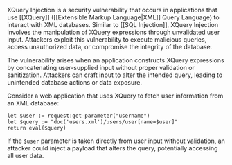 XQuery Injection is a security vulnerability that occurs in applications that use [[XQuery]] ([[Extensible Markup Language|XML]] Query Language) to interact with XML databases. Similar to [[SQL Injection]], XQuery Injection involves the manipulation of XQuery expressions through unvalidated user input. Attackers exploit this vulnerability to execute malicious queries, access unauthorized data, or compromise the integrity of the database.

The vulnerability arises when an application constructs XQuery expressions by concatenating user-supplied input without proper validation or sanitization. Attackers can craft input to alter the intended query, leading to unintended database actions or data exposure.

Consider a web application that uses XQuery to fetch user information from an XML database:

```xquery
let $user := request:get-parameter("username")
let $query := "doc('users.xml')/users/user[name=$user]"
return eval($query)
```

If the `$user` parameter is taken directly from user input without validation, an attacker could inject a payload that alters the query, potentially accessing all user data.
